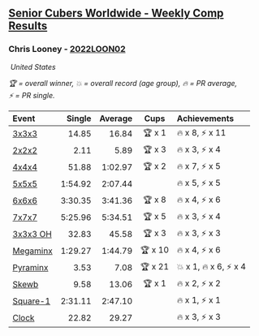 <style>table {white-space: nowrap;}</style>
<link rel="stylesheet" type="text/css" href="/scw-comp/css/flags.css" />

## [Senior Cubers Worldwide - Weekly Comp Results](/scw-comp/results/)
### Chris Looney - [2022LOON02](https://www.worldcubeassociation.org/persons/2022LOON02)

<i class="flag flag-US" />&nbsp;United States

<span style="white-space: nowrap;">🏆 = overall winner</span>, <span style="white-space: nowrap;">💥 = overall record (age group)</span>, <span style="white-space: nowrap;">🔥 = PR average</span>, <span style="white-space: nowrap;">⚡ = PR single</span>.

| Event | Single | Average | Cups | Achievements|
| :-- | --: | --: | :--: | :-- |
| [3x3x3](333.md) | 14.85 | 16.84 | 🏆 x 1 | 🔥 x 8, ⚡ x 11 |
| [2x2x2](222.md) | 2.11 | 5.89 | 🏆 x 3 | 🔥 x 3, ⚡ x 4 |
| [4x4x4](444.md) | 51.88 | 1:02.97 | 🏆 x 2 | 🔥 x 7, ⚡ x 5 |
| [5x5x5](555.md) | 1:54.92 | 2:07.44 |  | 🔥 x 5, ⚡ x 5 |
| [6x6x6](666.md) | 3:30.35 | 3:41.36 | 🏆 x 8 | 🔥 x 4, ⚡ x 6 |
| [7x7x7](777.md) | 5:25.96 | 5:34.51 | 🏆 x 5 | 🔥 x 3, ⚡ x 4 |
| [3x3x3 OH](333oh.md) | 32.83 | 45.58 | 🏆 x 3 | 🔥 x 3, ⚡ x 3 |
| [Megaminx](minx.md) | 1:29.27 | 1:44.79 | 🏆 x 10 | 🔥 x 4, ⚡ x 6 |
| [Pyraminx](pyram.md) | 3.53 | 7.08 | 🏆 x 21 | 💥 x 1, 🔥 x 6, ⚡ x 4 |
| [Skewb](skewb.md) | 9.58 | 13.06 | 🏆 x 1 | 🔥 x 2, ⚡ x 2 |
| [Square-1](sq1.md) | 2:31.11 | 2:47.10 |  | 🔥 x 1, ⚡ x 1 |
| [Clock](clock.md) | 22.82 | 29.27 |  | 🔥 x 3, ⚡ x 3 |

<!-- Global site tag (gtag.js) - Google Analytics -->
<script async src="https://www.googletagmanager.com/gtag/js?id=UA-86348435-3"></script>
<script>window.dataLayer = window.dataLayer || []; function gtag() {dataLayer.push(arguments);} gtag('js', new Date()); gtag('config', 'UA-86348435-3');</script>
